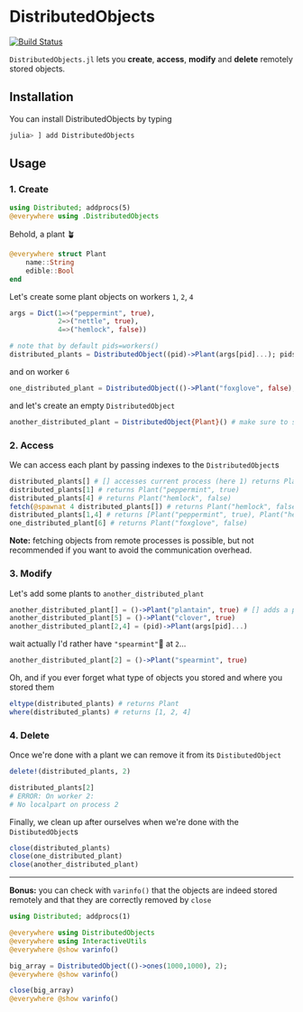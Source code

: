 # DistributedObjects

[![Build Status](https://github.com/Selim78/DistributedObjects.jl/actions/workflows/CI.yml/badge.svg?branch=main)](https://github.com/Selim78/DistributedObjects.jl/actions/workflows/CI.yml?query=branch%3Amain)


`DistributedObjects.jl` lets you **create**, **access**, **modify** and **delete** remotely stored objects.

## Installation

You can install DistributedObjects by typing

```julia
julia> ] add DistributedObjects
```

## Usage

### 1. Create

```julia
using Distributed; addprocs(5)
@everywhere using .DistributedObjects
```
Behold, a plant 🪴
```julia
@everywhere struct Plant
    name::String
    edible::Bool
end
```
Let's create some plant objects on workers `1`, `2`, `4`
```julia
args = Dict(1=>("peppermint", true), 
            2=>("nettle", true), 
            4=>("hemlock", false))

# note that by default pids=workers()
distributed_plants = DistributedObject((pid)->Plant(args[pid]...); pids=[1, 2, 4]);
```
and on worker `6`
```julia
one_distributed_plant = DistributedObject(()->Plant("foxglove", false), 6);
```
and let's create an empty `DistributedObject`

```julia
another_distributed_plant = DistributedObject{Plant}() # make sure to specify the type of the objects it'll receive
```

### 2. Access

We can access each plant by passing indexes to the `DistributedObject`s
```julia
distributed_plants[] # [] accesses current process (here 1) returns Plant("peppermint", true)
distributed_plants[1] # returns Plant("peppermint", true)
distributed_plants[4] # returns Plant("hemlock", false)
fetch(@spawnat 4 distributed_plants[]) # returns Plant("hemlock", false)
distributed_plants[1,4] # returns [Plant("peppermint", true), Plant("hemlock", false)]
one_distributed_plant[6] # returns Plant("foxglove", false)
```

**Note:** fetching objects from remote processes is possible, but not recommended if you want to avoid the communication overhead.


### 3. Modify

Let's add some plants to `another_distributed_plant`

```julia
another_distributed_plant[] = ()->Plant("plantain", true) # [] adds a plant at current process (here 1) 
another_distributed_plant[5] = ()->Plant("clover", true)
another_distributed_plant[2,4] = (pid)->Plant(args[pid]...)
```
wait actually I'd rather have `"spearmint"`🌱 at `2`...
```julia
another_distributed_plant[2] = ()->Plant("spearmint", true)
```

Oh, and if you ever forget what type of objects you stored and where you stored them
```julia
eltype(distributed_plants) # returns Plant
where(distributed_plants) # returns [1, 2, 4]
```

### 4. Delete

Once we're done with a plant we can remove it from its `DistibutedObject`
```julia
delete!(distributed_plants, 2)

distributed_plants[2]
# ERROR: On worker 2:
# No localpart on process 2
```


Finally, we clean up after ourselves when we're done with the `DistibutedObject`s

```julia
close(distributed_plants)
close(one_distributed_plant)
close(another_distributed_plant)
```

---
**Bonus:** you can check with `varinfo()` that the objects are indeed stored remotely and that they are correctly removed by `close`

```julia
using Distributed; addprocs(1)

@everywhere using DistributedObjects
@everywhere using InteractiveUtils
@everywhere @show varinfo()

big_array = DistributedObject(()->ones(1000,1000), 2);
@everywhere @show varinfo()

close(big_array)
@everywhere @show varinfo()
```
